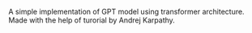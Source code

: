 A simple implementation of GPT model using transformer architecture. Made with the help of turorial by Andrej Karpathy.
